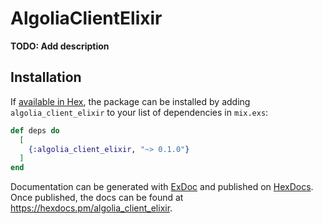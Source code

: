 # AlgoliaClientElixir

**TODO: Add description**

## Installation

If [available in Hex](https://hex.pm/docs/publish), the package can be installed
by adding `algolia_client_elixir` to your list of dependencies in `mix.exs`:

```elixir
def deps do
  [
    {:algolia_client_elixir, "~> 0.1.0"}
  ]
end
```

Documentation can be generated with [ExDoc](https://github.com/elixir-lang/ex_doc)
and published on [HexDocs](https://hexdocs.pm). Once published, the docs can
be found at <https://hexdocs.pm/algolia_client_elixir>.

